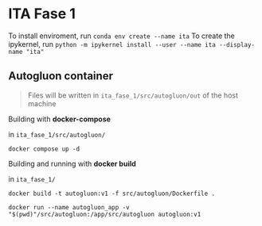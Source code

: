 # ITA Fase 1

To install enviroment, run `conda env create --name ita`
To create the ipykernel, run `python -m ipykernel install --user --name ita --display-name "ita"`


## Autogluon container 

> Files will be written in `ita_fase_1/src/autogluon/out` of the host machine

Building with **docker-compose**

in `ita_fase_1/src/autogluon/`

```
docker compose up -d
```

Building and running with **docker build**

in `ita_fase_1/`

```
docker build -t autogluon:v1 -f src/autogluon/Dockerfile .

docker run --name autogluon_app -v "$(pwd)"/src/autogluon:/app/src/autogluon autogluon:v1
```